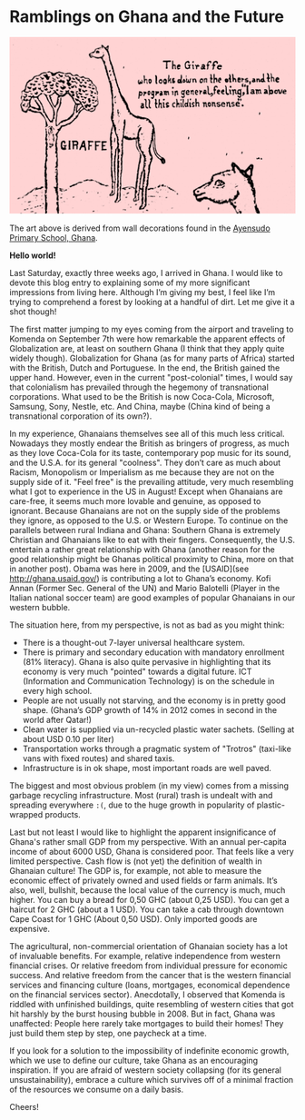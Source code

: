 # Ramblings on Ghana and the Future

![Giraffe](giraffe.png)

The art above is derived from wall decorations found in the [Ayensudo Primary School, Ghana](https://ayensudoma.wordpress.com/).

**Hello world!**

Last Saturday, exactly three weeks ago, I arrived in Ghana. I would like to devote this blog entry to explaining some of my more significant impressions from living here. Although I’m giving my best, I feel like I’m trying to comprehend a forest by looking at a handful of dirt. Let me give it a shot though!

The first matter jumping to my eyes coming from the airport and traveling to Komenda on September 7th were how remarkable the apparent effects of Globalization are, at least on southern Ghana (I think that they apply quite widely though). Globalization for Ghana (as for many parts of Africa) started with the British, Dutch and Portuguese. In the end, the British gained the upper hand. However, even in the current "post-colonial" times, I would say that colonialism has prevailed through the hegemony of transnational corporations. What used to be the British is now Coca-Cola, Microsoft, Samsung, Sony, Nestle, etc. And China, maybe (China kind of being a transnational corporation of its own?).

In my experience, Ghanaians themselves see all of this much less critical. Nowadays they mostly endear the British as bringers of progress, as much as they love Coca-Cola for its taste, contemporary pop music for its sound, and the U.S.A. for its general "coolness". They don’t care as much about Racism, Monopolism or Imperialism as me because they are not on the supply side of it. "Feel free" is the prevailing attitude, very much resembling what I got to experience in the US in August! Except when Ghanaians are care-free, it seems much more lovable and genuine, as opposed to ignorant. Because Ghanaians are not on the supply side of the problems they ignore, as opposed to the U.S. or Western Europe. To continue on the parallels between rural Indiana and Ghana: Southern Ghana is extremely Christian and Ghanaians like to eat with their fingers. Consequently, the U.S. entertain a rather great relationship with Ghana (another reason for the good relationship might be Ghanas political proximity to China, more on that in another post). Obama was here in 2009, and the [USAID](see http://ghana.usaid.gov/) is contributing a lot to Ghana’s economy. Kofi Annan (Former Sec. General of the UN) and Mario Balotelli (Player in the Italian national soccer team) are good examples of popular Ghanaians in our western bubble.

The situation here, from my perspective, is not as bad as you might think:

* There is a thought-out 7-layer universal healthcare system.
* There is primary and secondary education with mandatory enrollment (81% literacy). Ghana is also quite pervasive in highlighting that its economy is very much "pointed" towards a digital future. ICT (Information and Communication Technology) is on the schedule in every high school.
* People are not usually not starving, and the economy is in pretty good shape. (Ghana’s GDP growth of 14% in 2012 comes in second in the world after Qatar!)
* Clean water is supplied via un-recycled plastic water sachets. (Selling at about USD 0.10 per liter)
* Transportation works through a pragmatic system of "Trotros" (taxi-like vans with fixed routes) and shared taxis.
* Infrastructure is in ok shape, most important roads are well paved.

The biggest and most obvious problem (in my view) comes from a missing garbage recycling infrastructure. Most (rural) trash is undealt with and spreading everywhere `:(`, due to the huge growth in popularity of plastic-wrapped products.

Last but not least I would like to highlight the apparent insignificance of Ghana's rather small GDP from my perspective. With an annual per-capita income of about 6000 USD, Ghana is considered poor. That feels like a very limited perspective. Cash flow is (not yet) the definition of wealth in Ghanaian culture! The GDP is, for example, not able to measure the economic effect of privately owned and used fields or farm animals. It’s also, well, bullshit, because the local value of the currency is much, much higher. You can buy a bread for 0,50 GHC (about 0,25 USD). You can get a haircut for 2 GHC (about a 1 USD). You can take a cab through downtown Cape Coast for 1 GHC (About 0,50 USD). Only imported goods are expensive.

The agricultural, non-commercial orientation of Ghanaian society has a lot of invaluable benefits. For example, relative independence from western financial crises. Or relative freedom from individual pressure for economic success. And relative freedom from the cancer that is the western financial services and financing culture (loans, mortgages, economical dependence on the financial services sector). Anecdotally, I observed that Komenda is riddled with unfinished buildings, quite resembling of western cities that got hit harshly by the burst housing bubble in 2008. But in fact, Ghana was unaffected: People here rarely take mortgages to build their homes! They just build them step by step, one paycheck at a time.

If you look for a solution to the impossibility of indefinite economic growth, which we use to define our culture, take Ghana as an encouraging inspiration. If you are afraid of western society collapsing (for its general unsustainability), embrace a culture which survives off of a minimal fraction of the resources we consume on a daily basis.

Cheers!
